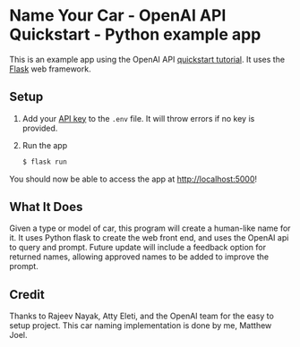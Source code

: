 # Name Your Car - OpenAI API Quickstart - Python example app

This is an example app using the OpenAI API [quickstart tutorial](https://beta.openai.com/docs/quickstart). It uses the [Flask](https://flask.palletsprojects.com/en/2.0.x/) web framework.
## Setup

1. Add your [API key](https://beta.openai.com/account/api-keys) to the `.env` file. It will throw errors if no key is provided.

2. Run the app

   ```bash
   $ flask run
   ```

You should now be able to access the app at [http://localhost:5000](http://localhost:5000)!

## What It Does

Given a type or model of car, this program will create a human-like name for it. It uses Python flask to create the web front end, and uses the OpenAI api to query and prompt. Future update will include a feedback option for returned names, allowing approved names to be added to improve the prompt. 

## Credit 
Thanks to Rajeev Nayak, Atty Eleti, and the OpenAI team for the easy to setup project. This car naming implementation is done by me, Matthew Joel.